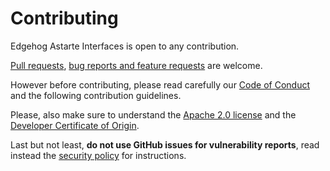 <!---
  Copyright 2022 SECO Mind Srl

  SPDX-License-Identifier: CC0-1.0
-->

# Contributing

Edgehog Astarte Interfaces is open to any contribution.

[Pull requests](https://github.com/edgehog-device-manager/edgehog-astarte-interfaces/pulls),
[bug reports and feature requests](https://github.com/edgehog-device-manager/edgehog-astarte-interfaces/issues)
are welcome.

However before contributing, please read carefully our [Code of Conduct](CODE_OF_CONDUCT.md) and
the following contribution guidelines.

Please, also make sure to understand the [Apache 2.0 license](LICENSE.md) and the [Developer
Certificate of Origin](https://developercertificate.org/).

Last but not least, **do not use GitHub issues for vulnerability reports**, read instead the
[security policy](SECURITY.md) for instructions.
